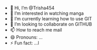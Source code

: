- 👋 Hi, I’m @Trisha454
- 👀 I’m interested in watching manga
- 🌱 I’m currently learning how to use GIT
- 💞️ I’m looking to collaborate on GITHUB
- 📫 How to reach me mail
- 😄 Pronouns: ...
- ⚡ Fun fact: ...l

<!---
Trisha454/Trisha454 is a ✨ special ✨ repository because its `README.md` (this file) appears on your GitHub profile.
You can click the Preview link to take a look at your changes.
--->

